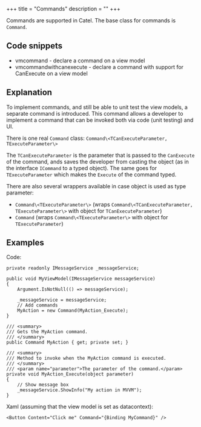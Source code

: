 +++
title = "Commands" 
description = ""
+++

Commands are supported in Catel. The base class for commands is `Command`.

## Code snippets

-   vmcommand - declare a command on a view model
-   vmcommandwithcanexecute - declare a command with support for CanExecute on a view model

## Explanation

To implement commands, and still be able to unit test the view models, a separate command is introduced. This command allows a developer to implement a command that can be invoked both via code (unit testing) and UI.

There is one real `Command` class: `Command\<TCanExecuteParameter, TExecuteParameter\>`

The `TCanExecuteParameter` is the parameter that is passed to the `CanExecute` of the command, ands saves the developer from casting the object (as in the interface `ICommand` to a typed object). The same goes for `TExecuteParameter` which makes the `Execute` of the command typed.

There are also several wrappers available in case object is used as type parameter:

-   `Command\<TExecuteParameter\>` (wraps `Command\<TCanExecuteParameter, TExecuteParameter\>` with object for `TCanExecuteParameter`)
-   `Command` (wraps `Command\<TExecuteParameter\>` with object for `TExecuteParameter`)

## Examples

Code:

```
private readonly IMessageService _messageService;
 
public void MyViewModel(IMessageService messageService)
{
    Argument.IsNotNull(() => messageService);
 
    _messageService = messageService;
    // Add commands
    MyAction = new Command(MyAction_Execute);
}

/// <summary>
/// Gets the MyAction command.
/// </summary>
public Command MyAction { get; private set; }

/// <summary>
/// Method to invoke when the MyAction command is executed.
/// </summary>
/// <param name="parameter">The parameter of the command.</param>
private void MyAction_Execute(object parameter)
{
    // Show message box
    _messageService.ShowInfo("My action in MVVM");
}
```

Xaml (assuming that the view model is set as datacontext):

```
<Button Content="Click me" Command="{Binding MyCommand}" />
```

